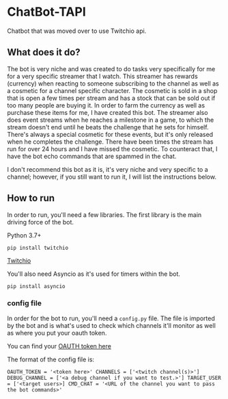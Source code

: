 # ChatBot-TAPI
Chatbot that was moved over to use Twitchio api.

## What does it do?
The bot is very niche and was created to do tasks very specifically for me for a very specific streamer that I watch.
This streamer has rewards (currency) when reacting to someone subscribing to the channel as well as a cosmetic for a channel specific character.
The cosmetic is sold in a shop that is open a few times per stream and has a stock that can be sold out if too many people are buying it.
In order to farm the currency as well as purchase these items for me, I have created this bot.
The streamer also does event streams when he reaches a milestone in a game, to which the stream doesn't end until he beats the challenge that he sets for himself.
There's always a special cosmetic for these events, but it's only released when he completes the challenge.
There have been times the stream has run for over 24 hours and I have missed the cosmetic.
To counteract that, I have the bot echo commands that are spammed in the chat.

I don't recommend this bot as it is, it's very niche and very specific to a channel; however, if you still want to run it, I will list the instructions below.

## How to run
In order to run, you'll need a few libraries.
The first library is the main driving force of the bot.

Python 3.7+

`pip install twitchio`

[Twitchio](https://twitchio.dev/en/stable/)

You'll also need Asyncio as it's used for timers within the bot.

`pip install asyncio`

### config file
In order for the bot to run, you'll need a `config.py` file. The file is imported by the bot and is what's used to check which channels it'll monitor as well as where you put your oauth token.

You can find your [OAUTH token here](https://dev.twitch.tv/docs/authentication/getting-tokens-oauth/)

The format of the config file is:

`OAUTH_TOKEN = '<token here>'
CHANNELS = ['<twitch channel(s)>']
DEBUG_CHANNEL = ['<a debug channel if you want to test.>']
TARGET_USER = ['<target users>]
CMD_CHAT = '<URL of the channel you want to pass the bot commands>'`
